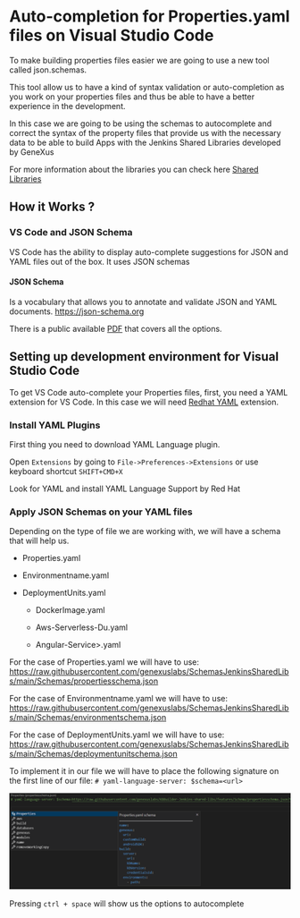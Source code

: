 # Auto-completion for Properties.yaml files on Visual Studio Code

To make building properties files easier we are going to use a new tool called json.schemas.

This tool allow us to have a kind of syntax validation or auto-completion as you work on your properties files and thus be able to have a better experience in the development.

In this case we are going to be using the schemas to autocomplete and correct the syntax of the property files that provide us with the necessary data to be able to build Apps with the Jenkins Shared Libraries developed by GeneXus 

For more information about the libraries you can check here [Shared Libraries](https://iwiki.genexus.com/wiki.aspx?31147,KBBuilder+Jenkins+Shared+Libraries)



## How it Works ?

### VS Code and JSON Schema
VS Code has the ability to display auto-complete suggestions for JSON and YAML files out of the box. It uses JSON schemas 

#### JSON Schema 
Is a vocabulary that allows you to annotate and validate JSON and YAML documents. https://json-schema.org

There is a public available [PDF](https://json-schema.org/understanding-json-schema/UnderstandingJSONSchema.pdf) that covers all the options.

## Setting up development environment for Visual Studio Code
To get VS Code auto-complete your Properties files, first, you need a YAML extension for VS Code. In this case we will need [Redhat YAML](https://marketplace.visualstudio.com/items?itemName=redhat.vscode-yaml) extension.

### Install YAML Plugins
First thing you need to download YAML Language plugin.

Open `Extensions` by going to `File->Preferences->Extensions` or use keyboard shortcut `SHIFT+CMD+X`

Look for YAML and install YAML Language Support by Red Hat

### Apply JSON Schemas on your YAML files
Depending on the type of file we are working with, we will have a schema that will help us.

- Properties.yaml

- Environmentname.yaml

- DeploymentUnits.yaml

    - DockerImage.yaml

    - Aws-Serverless-Du.yaml

    - Angular-Service>.yaml




For the case of Properties.yaml we will have to use: https://raw.githubusercontent.com/genexuslabs/SchemasJenkinsSharedLibs/main/Schemas/propertiesschema.json

For the case of Environmentname.yaml we will have to use: https://raw.githubusercontent.com/genexuslabs/SchemasJenkinsSharedLibs/main/Schemas/environmentschema.json

For the case of DeploymentUnits.yaml we will have to use: https://raw.githubusercontent.com/genexuslabs/SchemasJenkinsSharedLibs/main/Schemas/deploymentunitschema.json


To implement it in our file we will have to place the following signature on the first line of our file: `# yaml-language-server: $schema=<url>`

<img src="images\sgnatureyaml.png">


Pressing `ctrl + space` will show us the options to autocomplete




